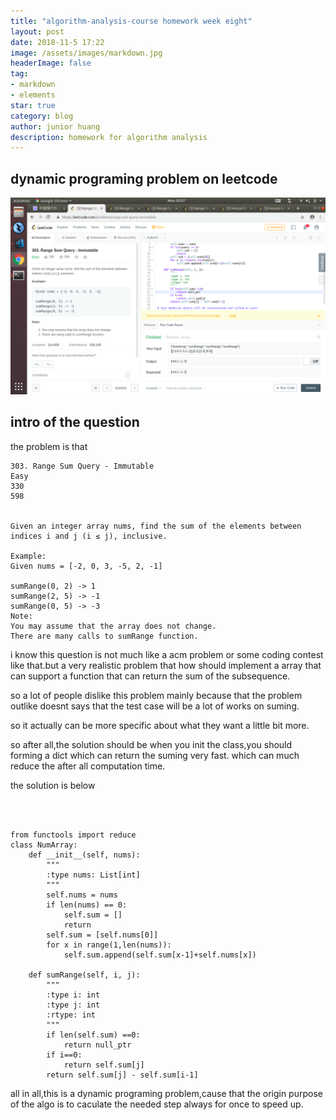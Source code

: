 ```yaml
---
title: "algorithm-analysis-course homework week eight"
layout: post
date: 2018-11-5 17:22
image: /assets/images/markdown.jpg
headerImage: false
tag:
- markdown
- elements
star: true
category: blog
author: junior huang
description: homework for algorithm analysis
---
```


## dynamic programing problem on leetcode

![](./image/leetcode-week-10.png)

## intro of the question

the problem is that
```
303. Range Sum Query - Immutable
Easy
330
598


Given an integer array nums, find the sum of the elements between indices i and j (i ≤ j), inclusive.

Example:
Given nums = [-2, 0, 3, -5, 2, -1]

sumRange(0, 2) -> 1
sumRange(2, 5) -> -1
sumRange(0, 5) -> -3
Note:
You may assume that the array does not change.
There are many calls to sumRange function.

```
i know this question is not much like a acm problem or some coding contest like that.but a very realistic problem that how should implement a array that can support a function that can return the sum of the subsequence.

so a lot of people dislike this problem mainly because that the problem outlike doesnt says that the test case will be a lot of works on suming.

so it actually can be more specific about what they want a little bit more.


so after all,the solution should be when you init the class,you should forming a dict which can return the suming very fast.
which can much reduce the after all computation time.

the solution is below
```



from functools import reduce
class NumArray:
    def __init__(self, nums):
        """
        :type nums: List[int]
        """
        self.nums = nums
        if len(nums) == 0:
            self.sum = []
            return 
        self.sum = [self.nums[0]]
        for x in range(1,len(nums)):
            self.sum.append(self.sum[x-1]+self.nums[x])

    def sumRange(self, i, j):
        """
        :type i: int
        :type j: int
        :rtype: int
        """
        if len(self.sum) ==0:
            return null_ptr
        if i==0:
            return self.sum[j]
        return self.sum[j] - self.sum[i-1]

```


all in all,this is a dynamic programing problem,cause that the origin purpose of the algo is to caculate the needed step always for once to speed up.